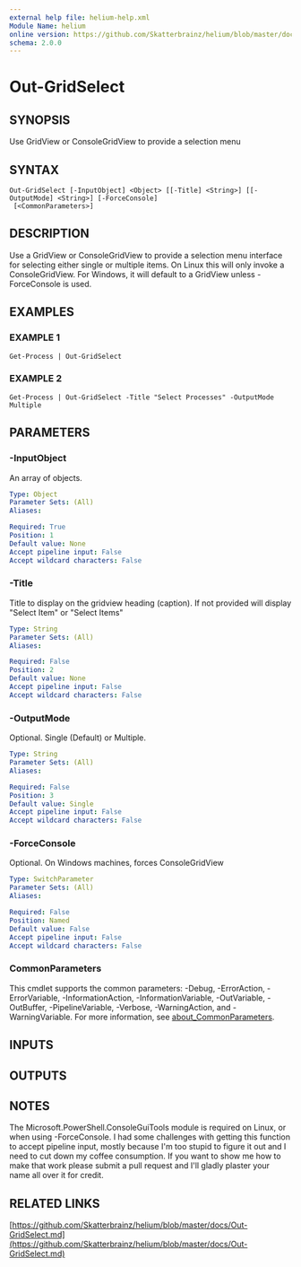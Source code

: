 ```yaml
---
external help file: helium-help.xml
Module Name: helium
online version: https://github.com/Skatterbrainz/helium/blob/master/docs/Out-GridSelect.md
schema: 2.0.0
---
```


# Out-GridSelect

## SYNOPSIS
Use GridView or ConsoleGridView to provide a selection menu

## SYNTAX

```
Out-GridSelect [-InputObject] <Object> [[-Title] <String>] [[-OutputMode] <String>] [-ForceConsole]
 [<CommonParameters>]
```

## DESCRIPTION
Use a GridView or ConsoleGridView to provide a selection menu interface for selecting either
single or multiple items.
On Linux this will only invoke a ConsoleGridView.
For Windows, it 
will default to a GridView unless -ForceConsole is used.

## EXAMPLES

### EXAMPLE 1
```
Get-Process | Out-GridSelect
```

### EXAMPLE 2
```
Get-Process | Out-GridSelect -Title "Select Processes" -OutputMode Multiple
```

## PARAMETERS

### -InputObject
An array of objects.

```yaml
Type: Object
Parameter Sets: (All)
Aliases:

Required: True
Position: 1
Default value: None
Accept pipeline input: False
Accept wildcard characters: False
```

### -Title
Title to display on the gridview heading (caption).
If not provided will display "Select Item"
or "Select Items"

```yaml
Type: String
Parameter Sets: (All)
Aliases:

Required: False
Position: 2
Default value: None
Accept pipeline input: False
Accept wildcard characters: False
```

### -OutputMode
Optional.
Single (Default) or Multiple.

```yaml
Type: String
Parameter Sets: (All)
Aliases:

Required: False
Position: 3
Default value: Single
Accept pipeline input: False
Accept wildcard characters: False
```

### -ForceConsole
Optional.
On Windows machines, forces ConsoleGridView

```yaml
Type: SwitchParameter
Parameter Sets: (All)
Aliases:

Required: False
Position: Named
Default value: False
Accept pipeline input: False
Accept wildcard characters: False
```

### CommonParameters
This cmdlet supports the common parameters: -Debug, -ErrorAction, -ErrorVariable, -InformationAction, -InformationVariable, -OutVariable, -OutBuffer, -PipelineVariable, -Verbose, -WarningAction, and -WarningVariable. For more information, see [about_CommonParameters](http://go.microsoft.com/fwlink/?LinkID=113216).

## INPUTS

## OUTPUTS

## NOTES
The Microsoft.PowerShell.ConsoleGuiTools module is required on Linux, or when using -ForceConsole.
I had some challenges with getting this function to accept pipeline input, mostly because I'm too
stupid to figure it out and I need to cut down my coffee consumption.
If you want to show me how to
make that work please submit a pull request and I'll gladly plaster your name all over it for credit.

## RELATED LINKS

[https://github.com/Skatterbrainz/helium/blob/master/docs/Out-GridSelect.md](https://github.com/Skatterbrainz/helium/blob/master/docs/Out-GridSelect.md)

